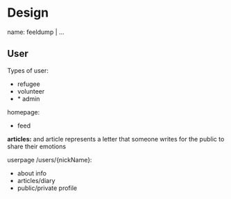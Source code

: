 # Design
name: feeldump | 
...
## User
Types of user:
- refugee
- volunteer
- \* admin

homepage:
- feed

**articles:** and article represents a letter that someone writes for the public to share their emotions

userpage /users/{nickName}:
- about info
- articles/diary
- public/private profile